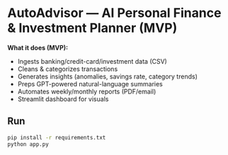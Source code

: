 # AutoAdvisor — AI Personal Finance & Investment Planner (MVP)

**What it does (MVP):**  
- Ingests banking/credit-card/investment data (CSV)  
- Cleans & categorizes transactions  
- Generates insights (anomalies, savings rate, category trends)  
- Preps GPT-powered natural-language summaries  
- Automates weekly/monthly reports (PDF/email)  
- Streamlit dashboard for visuals

## Run
```bash
pip install -r requirements.txt
python app.py
